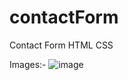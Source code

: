 # contactForm
Contact Form HTML CSS

Images:- 
![image](https://github.com/user-attachments/assets/bd7d22af-0d4d-4809-b7b2-486ad497d6b2)
